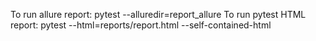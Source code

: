 To run allure report: pytest --alluredir=report_allure
To run pytest HTML report: pytest --html=reports/report.html --self-contained-html